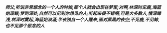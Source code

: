 ***师父,听说非常想念的一个人的时候,那个人就会出现在梦里;对啊,林深时见鹿,海蓝始现鲸;梦到深处,自然可以见到你想见的人;听起来很不错啊;可是大多数人,情深缘浅,林深时雾起,海蓝始浪涌;半夜独自一个人醒来,面对黑黑的夜空;不见鹿,不见鲸,也不见那个思念的人***